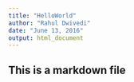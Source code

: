 ```yaml
---
title: "HelloWorld"
author: "Rahul Dwivedi"
date: "June 13, 2016"
output: html_document
---
```


## This is a markdown file
